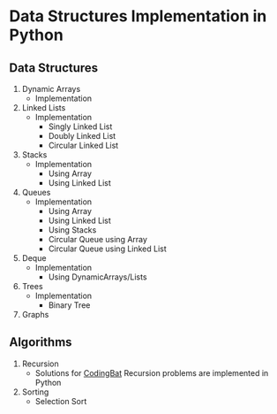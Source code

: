 # Data Structures Implementation in Python

## Data Structures

1. Dynamic Arrays
   - Implementation
2. Linked Lists
   - Implementation
     - Singly Linked List
     - Doubly Linked List
     - Circular Linked List
3. Stacks
   - Implementation
     - Using Array
     - Using Linked List
4. Queues
   - Implementation
     - Using Array
     - Using Linked List
     - Using Stacks
     - Circular Queue using Array
     - Circular Queue using Linked List
5. Deque
   - Implementation
     - Using DynamicArrays/Lists
6. Trees
   - Implementation
     - Binary Tree
7. Graphs

## Algorithms

1. Recursion
   - Solutions for [CodingBat](https://codingbat.com/) Recursion problems are implemented in Python
2. Sorting
   - Selection Sort
